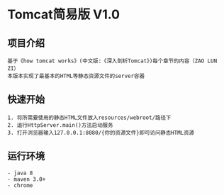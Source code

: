 # Tomcat简易版 V1.0
## 项目介绍 
    基于《how tomcat works》(中文版:《深入剖析Tomcat》)每个章节的内容（ZAO LUN ZI）
    本版本实现了最基本的HTML等静态资源文件的server容器
## 快速开始
    1. 将所需要使用的静态HTML文件放入resources/webroot/路径下
    2. 运行HttpServer.main()方法启动服务
    3. 打开浏览器输入127.0.0.1:8080/{你的资源文件}即可访问静态HTML资源
## 运行环境
    - java 8
    - maven 3.0+
    - chrome


